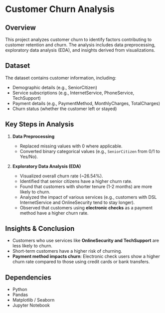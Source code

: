 # Customer Churn Analysis

## Overview
This project analyzes customer churn to identify factors contributing to customer retention and churn. The analysis includes data preprocessing, exploratory data analysis (EDA), and insights derived from visualizations.

## Dataset
The dataset contains customer information, including:
- Demographic details (e.g., SeniorCitizen)
- Service subscriptions (e.g., InternetService, PhoneService, TechSupport)
- Payment details (e.g., PaymentMethod, MonthlyCharges, TotalCharges)
- Churn status (whether the customer left or stayed)

## Key Steps in Analysis
1. **Data Preprocessing**
   - Replaced missing values with 0 where applicable.
   - Converted binary categorical values (e.g., `SeniorCitizen` from 0/1 to Yes/No).
   
2. **Exploratory Data Analysis (EDA)**
   - Visualized overall churn rate (~26.54%).
   - Identified that senior citizens have a higher churn rate.
   - Found that customers with shorter tenure (1-2 months) are more likely to churn.
   - Analyzed the impact of various services (e.g., customers with DSL InternetService and OnlineSecurity tend to stay longer).
   - Observed that customers using **electronic checks** as a payment method have a higher churn rate.

## Insights & Conclusion
- Customers who use services like **OnlineSecurity and TechSupport** are less likely to churn.
- Short-term customers have a higher risk of churning.
- **Payment method impacts churn**: Electronic check users show a higher churn rate compared to those using credit cards or bank transfers.

## Dependencies
- Python
- Pandas
- Matplotlib / Seaborn
- Jupyter Notebook

